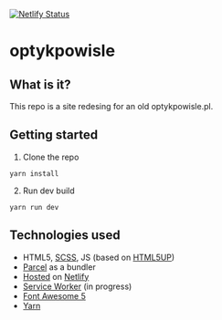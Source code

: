 
[![Netlify Status](https://api.netlify.com/api/v1/badges/070fc054-efb1-485a-a46f-942cd5871083/deploy-status)](https://app.netlify.com/sites/practical-ptolemy-8e4627/deploys)

# optykpowisle

## What is it? 

This repo is a site redesing for an old optykpowisle.pl. 

## Getting started

1. Clone the repo
````shell
yarn install
````
2. Run dev build
````shell
yarn run dev
````

## Technologies used

- HTML5, [SCSS](https://sass-lang.com/), JS (based on [HTML5UP](https://html5up.net/))
- [Parcel](https://parceljs.org/) as a bundler
- [Hosted](https://optykpowisle.borowyalan.com/) on [Netlify](https://www.netlify.com/)
- [Service Worker](https://developers.google.com/web/fundamentals/primers/service-workers/) (in progress)
- [Font Awesome 5](https://fontawesome.com/)
- [Yarn](https://yarnpkg.com/lang/en/)
